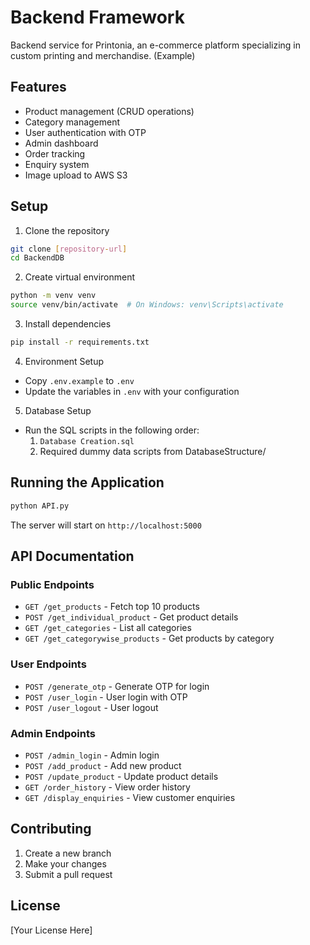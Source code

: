 # Backend Framework

Backend service for Printonia, an e-commerce platform specializing in custom printing and merchandise. (Example)

## Features

- Product management (CRUD operations)
- Category management
- User authentication with OTP
- Admin dashboard
- Order tracking
- Enquiry system
- Image upload to AWS S3

## Setup

1. Clone the repository
```bash
git clone [repository-url]
cd BackendDB
```

2. Create virtual environment
```bash
python -m venv venv
source venv/bin/activate  # On Windows: venv\Scripts\activate
```

3. Install dependencies
```bash
pip install -r requirements.txt
```

4. Environment Setup
- Copy `.env.example` to `.env`
- Update the variables in `.env` with your configuration

5. Database Setup
- Run the SQL scripts in the following order:
  1. `Database Creation.sql`
  2. Required dummy data scripts from DatabaseStructure/

## Running the Application

```bash
python API.py
```

The server will start on `http://localhost:5000`

## API Documentation

### Public Endpoints
- `GET /get_products` - Fetch top 10 products
- `POST /get_individual_product` - Get product details
- `GET /get_categories` - List all categories
- `GET /get_categorywise_products` - Get products by category

### User Endpoints
- `POST /generate_otp` - Generate OTP for login
- `POST /user_login` - User login with OTP
- `POST /user_logout` - User logout

### Admin Endpoints
- `POST /admin_login` - Admin login
- `POST /add_product` - Add new product
- `POST /update_product` - Update product details
- `GET /order_history` - View order history
- `GET /display_enquiries` - View customer enquiries

## Contributing

1. Create a new branch
2. Make your changes
3. Submit a pull request

## License

[Your License Here]
